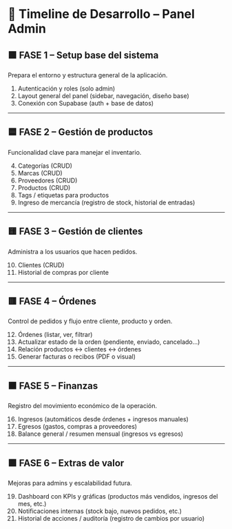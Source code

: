 # 🧭 Timeline de Desarrollo – Panel Admin

## 🟩 FASE 1 – Setup base del sistema

Prepara el entorno y estructura general de la aplicación.

1. Autenticación y roles (solo admin)
2. Layout general del panel (sidebar, navegación, diseño base)
3. Conexión con Supabase (auth + base de datos)

---

## 🟦 FASE 2 – Gestión de productos

Funcionalidad clave para manejar el inventario.

4. Categorías (CRUD)
5. Marcas (CRUD)
6. Proveedores (CRUD)
7. Productos (CRUD)
8. Tags / etiquetas para productos
9. Ingreso de mercancía (registro de stock, historial de entradas)

---

## 🟨 FASE 3 – Gestión de clientes

Administra a los usuarios que hacen pedidos.

10. Clientes (CRUD)
11. Historial de compras por cliente

---

## 🟥 FASE 4 – Órdenes

Control de pedidos y flujo entre cliente, producto y orden.

12. Órdenes (listar, ver, filtrar)
13. Actualizar estado de la orden (pendiente, enviado, cancelado...)
14. Relación productos ↔ clientes ↔ órdenes
15. Generar facturas o recibos (PDF o visual)

---

## 🟫 FASE 5 – Finanzas

Registro del movimiento económico de la operación.

16. Ingresos (automáticos desde órdenes + ingresos manuales)
17. Egresos (gastos, compras a proveedores)
18. Balance general / resumen mensual (ingresos vs egresos)

---

## 🟪 FASE 6 – Extras de valor

Mejoras para admins y escalabilidad futura.

19. Dashboard con KPIs y gráficas (productos más vendidos, ingresos del mes, etc.)
20. Notificaciones internas (stock bajo, nuevos pedidos, etc.)
21. Historial de acciones / auditoría (registro de cambios por usuario)
